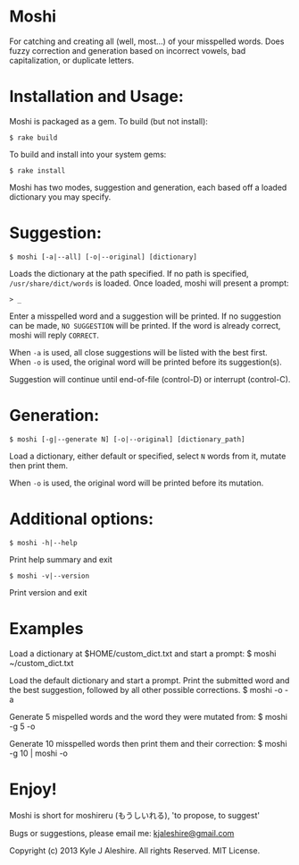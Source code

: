 Moshi
===

For catching and creating all (well, most...) of your misspelled words. Does fuzzy correction and generation based on incorrect vowels, bad capitalization, or duplicate letters.

Installation and Usage:
===

Moshi is packaged as a gem. To build (but not install):

	$ rake build

To build and install into your system gems:

	$ rake install

Moshi has two modes, suggestion and generation, each based off a loaded dictionary you may specify.

Suggestion:
===

	$ moshi [-a|--all] [-o|--original] [dictionary]
Loads the dictionary at the path specified. If no path is specified, `/usr/share/dict/words` is loaded. Once loaded, moshi will present a prompt:

	> _

Enter a misspelled word and a suggestion will be printed. If no suggestion can be made, `NO SUGGESTION` will be printed. If the word is already correct, moshi will reply `CORRECT`.

When `-a` is used, all close suggestions will be listed with the best first. 
When `-o` is used, the original word will be printed before its suggestion(s).

Suggestion will continue until end-of-file (control-D) or interrupt (control-C).

Generation:
===

	$ moshi [-g|--generate N] [-o|--original] [dictionary_path]
Load a dictionary, either default or specified, select `N` words from it, mutate then print them.

When `-o` is used, the original word will be printed before its mutation.

Additional options:
===

	$ moshi -h|--help
Print help summary and exit

	$ moshi -v|--version
Print version and exit

Examples
===

Load a dictionary at $HOME/custom_dict.txt and start a prompt: 
	$ moshi ~/custom_dict.txt

Load the default dictionary and start a prompt. Print the submitted word and the best suggestion, followed by all other possible corrections. 
	$ moshi -o -a

Generate 5 mispelled words and the word they were mutated from: 
	$ moshi -g 5 -o

Generate 10 misspelled words then print them and their correction: 
	$ moshi -g 10 | moshi -o

Enjoy!
===

Moshi is short for moshireru (もうしいれる), 'to propose, to suggest'

Bugs or suggestions, please email me: kjaleshire@gmail.com

Copyright (c) 2013 Kyle J Aleshire. All rights Reserved. MIT License.